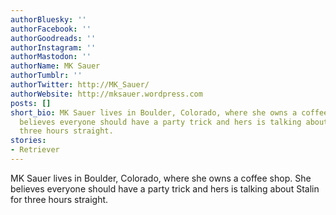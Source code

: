 ```yaml
---
authorBluesky: ''
authorFacebook: ''
authorGoodreads: ''
authorInstagram: ''
authorMastodon: ''
authorName: MK Sauer
authorTumblr: ''
authorTwitter: http://MK_Sauer/
authorWebsite: http://mksauer.wordpress.com
posts: []
short_bio: MK Sauer lives in Boulder, Colorado, where she owns a coffee shop. She
  believes everyone should have a party trick and hers is talking about Stalin for
  three hours straight.
stories:
- Retriever
---
```


MK Sauer lives in Boulder, Colorado, where she owns a coffee shop. She believes everyone should have a party trick and hers is talking about Stalin for three hours straight.